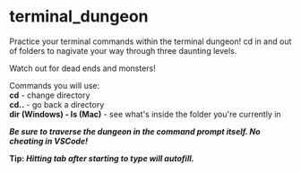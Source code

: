 # terminal_dungeon

Practice your terminal commands within the terminal dungeon! cd in and out of folders to nagivate your way through three daunting levels.

Watch out for dead ends and monsters!

Commands you will use:
<br>
<strong>cd</strong> - change directory
<br>
<strong>cd..</strong> - go back a directory
<br>
<strong>dir (Windows) - ls (Mac)</strong> - see what's inside the folder you're currently in


<strong><i>Be sure to traverse the dungeon in the command prompt itself. No cheating in VSCode!</i></strong>

<strong>Tip: <i>Hitting tab after starting to type will autofill.</i></strong>
